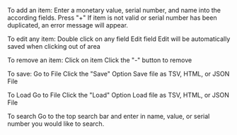 To add an item:
Enter a monetary value, serial number, and name into the according fields.
Press "+"
If item is not valid or serial number has been duplicated, an error message will appear. 

To edit any item:
Double click on any field
Edit field 
Edit will be automatically saved when clicking out of area 

To remove an item: 
Click on item
Click the "-" button to remove 

To save: 
Go to File 
Click the "Save" Option
Save file as TSV, HTML, or JSON File

To Load 
Go to File 
Click the "Load" Option
Load file as TSV, HTML, or JSON File

To search 
Go to the top search bar and enter in name, value, or serial number you would like to search. 
